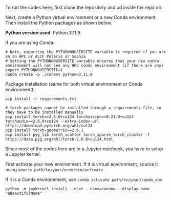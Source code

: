 To run the codes here, first clone the repository and cd inside the repo dir.

Next, create a Python virtual environment or a new Conda environment. Then install the Python packages as shown below.

**Python version used**: Python 3.11.9 

If you are using Conda:

```
# Note, exporting the PYTHONNOUSERSITE variable is required if you are on an HPC or ALCF Polaris or Sophia
# Setting the PYTHONNOUSERSITE variable ensures that your new conda environment will not see any HPC conda environment (if there are any)
export PYTHONNOUSERSITE=1
conda create -p ./conenv python=3.11.9
```

Package installation (same for both virtual environment or Conda environment):

```
pip install -r requirements.txt

# torch packages cannot be installed through a requirements file, so they have to be installed manually
pip install torch==2.6.0+cu124 torchvision==0.21.0+cu124 torchaudio==2.6.0+cu124 --extra-index-url https://download.pytorch.org/whl/cu124
pip install torch-geometric==2.6.1
pip install pyg_lib torch_scatter torch_sparse torch_cluster -f https://data.pyg.org/whl/torch-2.6.0+cu124.html
```

Since most of the codes here are in a Jupyter notebook, you have to setup a Jupyter kernel. 

First activate your new environment. If it is virtual environment, source it using `source path/to/your/venv/bin/activate`

If it is a Conda environement, use `conda activate path/to/your/conda_env`

```
python -m ipykernel install --user --name=conenv --display-name "aBeautifulName"
```

